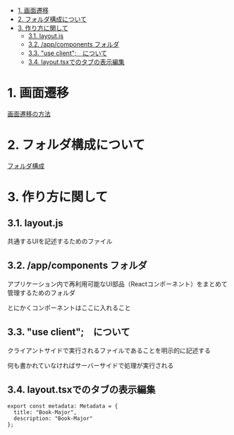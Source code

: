 - [1. 画面遷移](#1-画面遷移)
- [2. フォルダ構成について](#2-フォルダ構成について)
- [3. 作り方に関して](#3-作り方に関して)
  - [3.1. layout.js](#31-layoutjs)
  - [3.2. /app/components フォルダ](#32-appcomponents-フォルダ)
  - [3.3. "use client";　について](#33-use-clientについて)
  - [3.4. layout.tsxでのタブの表示編集](#34-layouttsxでのタブの表示編集)


# 1. 画面遷移
[画面遷移の方法](https://nextjs.org/docs/app/building-your-application/routing/linking-and-navigating)

# 2. フォルダ構成について
[フォルダ構成](https://nextjs.org/docs/app/getting-started/layouts-and-pages)

# 3. 作り方に関して

## 3.1. layout.js
共通するUIを記述するためのファイル

## 3.2. /app/components フォルダ
アプリケーション内で再利用可能なUI部品（Reactコンポーネント）をまとめて管理するためのフォルダ

とにかくコンポーネントはここに入れること

## 3.3. "use client";　について
クライアントサイドで実行されるファイルであることを明示的に記述する

何も書かれていなければサーバーサイドで処理が実行される

## 3.4. layout.tsxでのタブの表示編集

```tsx
export const metadata: Metadata = {
  title: "Book-Major",
  description: "Book-Major"
};
```


